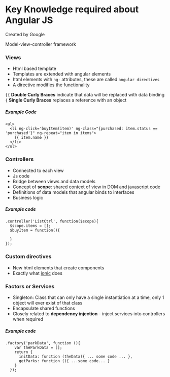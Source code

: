 # Key Knowledge required about Angular JS

Created by Google

Model-view-controller framework

### Views

- Html based template
- Templates are extended with angular elements
- html elements with `ng-` attributes, these are called `angular directives`
- A directive modifies the functionality

`{{` **Double Curly Braces** indicate that data will be replaced with data binding
`{` **Single Curly Braces** replaces a reference with an object

##### Example Code

```
<ul>
  <li ng-click='buyItem(item)' ng-class="{purchased: item.status == 'purchased'}" ng-repeat="item in items">
    {{ item.name }}
  </li>
</ul>
```

### Controllers

- Connected to each view
- Js code
- Bridge between views and data models
- Concept of **scope**: shared context of view in DOM and javascript code
- Definitions of data models that angular binds to interfaces
- Business logic

##### Example code

```
.controller('ListCtrl', function($scope){
  $scope.items = [];
  $buyItem = function(){

  }
});
```

### Custom directives

- New html elements that create components
- Exactly what [ionic](https://doolan.pw/hybrib-mobile-apps-with-ionic) does

### Factors or Services

- Singleton: Class that can only have a single instantiation at a time, only 1 object will ever exist of that class
- Encapsulate shared functions
- Closely related to **dependency injection** - inject services into controllers when required

##### Example code

```
.factory('parkData', function (){
    var theParkData = [];
    return {
      initData: function (theData){ ... some code ... },
      getParks: function (){ ...some code... }
    }
  });
```
